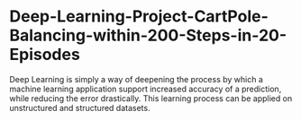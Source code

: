 # Deep-Learning-Project-CartPole-Balancing-within-200-Steps-in-20-Episodes
Deep Learning is simply a way of deepening the process by which a machine learning application support increased accuracy of a prediction, while reducing the error drastically. This learning process can be applied on unstructured and structured datasets.
